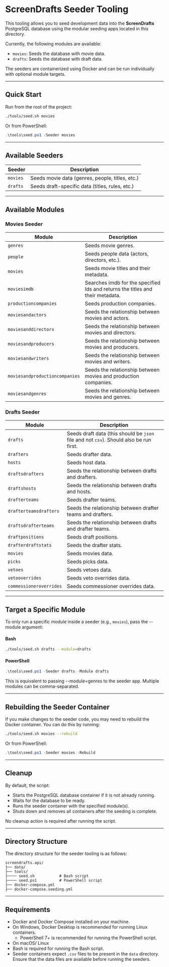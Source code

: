 # ScreenDrafts Seeder Tooling

This tooling allows you to seed development data into the **ScreenDrafts** PostgreSQL database using the modular seeding apps located in this directory.

Currently, the following modules are available:
- `movies`: Seeds the database with movie data.
- `drafts`: Seeds the database with draft data.

The seeders are containerized using Docker and can be run individually with optional module targets.

---

## Quick Start

Run from the root of the project:

```bash
./tools/seed.sh movies
```
Or from PowerShell:

```powershell
.\tools\seed.ps1 -Seeder movies
```

---

## Available Seeders
| Seeder   | Description                                     |
| -------- | ----------------------------------------------- |
| `movies` | Seeds movie data (genres, people, titles, etc.) |
| `drafts` | Seeds draft-specific data (titles, rules, etc.) |

---

## Available Modules

### Movies Seeder
| Module   | Description                                     |
| -------- | ----------------------------------------------- |
| `genres` | Seeds movie genres.                           |
| `people` | Seeds people data (actors, directors, etc.).   |
| `movies` | Seeds movie titles and their metadata.         |
| `moviesimdb`    | Searches imdb for the specified Ids and returns the titles and their metadata.                  |
| `productioncompanies` | Seeds production companies.                  |
| `moviesandactors` | Seeds the relationship between movies and actors. |
| `moviesanddirectors` | Seeds the relationship between movies and directors. |
| `moviesandproducers` | Seeds the relationship between movies and producers. |
| `moviesandwriters` | Seeds the relationship between movies and writers. |
| `moviesandproductioncompanies` | Seeds the relationship between movies and production companies. |
| `moviesandgenres` | Seeds the relationship between movies and genres. |

### Drafts Seeder
| Module   | Description                                     |
| -------- | ----------------------------------------------- |
| `drafts` | Seeds draft data (this should be `json` file and not `csv`). Should also be run first. |
| `drafters` | Seeds drafter data.                           |
| `hosts` | Seeds host data.                           |
| `draftsdrafters` | Seeds the relationship between drafts and drafters. |
| `draftshosts` | Seeds the relationship between drafts and hosts. |
| `drafterteams` | Seeds drafter teams.                           |
| `drafterteamsdrafters` | Seeds the relationship between drafter teams and drafters. |
| `draftsdrafterteams` | Seeds the relationship between drafts and drafter teams. |
| `draftpositions` | Seeds draft positions.                           |
| `drafterdraftstats` | Seeds the drafter stats. |
| `movies` | Seeds movies data. |
| `picks` | Seeds picks data. |
| `vetoes` | Seeds vetoes data. |
| `vetooverrides` | Seeds veto overrides data. |
| `commessioneroverrides` | Seeds commessioner overrides data. |

---

## Target a Specific Module
To only run a specific module inside a seeder (e.g., `movies`), pass the --module argument:

#### Bash
```bash
./tools/seed.sh drafts --module=drafts
```

#### PowerShell
```powershell
.\tools\seed.ps1 -Seeder drafts -Module drafts
```

This is equivalent to passing --module=genres to the seeder app. Multiple modules can be comma-separated.

---

## Rebuilding the Seeder Container
If you make changes to the seeder code, you may need to rebuild the Docker container. You can do this by running:

```bash
./tools/seed.sh movies --rebuild
```
Or from PowerShell:

```powershell
.\tools\seed.ps1 -Seeder movies -Rebuild
```

---

## Cleanup
By default, the script:
- Starts the PostgreSQL database container if it is not already running.
- Waits for the database to be ready.
- Runs the seeder container with the specified module(s).
- Shuts down and removes all containers after the seeding is complete.

No cleanup action is required after running the script.

---

## Directory Structure
The directory structure for the seeder tooling is as follows:

```
screendrafts.api/
├── data/
├── tools/
├──── seed.sh           # Bash script
├──── seed.ps1          # PowerShell script
├── docker-compose.yml
├── docker-compose.seeding.yml
```

---

## Requirements
- Docker and Docker Compose installed on your machine.
- On Windows, Docker Desktop is recommended for running Linux containers.
  - PowerShell 7+ is recommended for running the PowerShell script.
- On macOS/ Linux
- Bash is required for running the Bash script.
- Seeder containers expect `.csv` files to be present in the `data` directory. Ensure that the data files are available before running the seeders.

